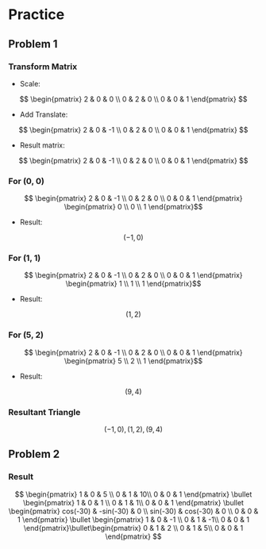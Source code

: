 # Practice

## Problem 1

### Transform Matrix

- Scale:

$$ \begin{pmatrix}   2 & 0 & 0  \\ 0 & 2 & 0 \\   0 & 0 & 1 \end{pmatrix} $$

- Add Translate:

$$ \begin{pmatrix}   2 & 0 & -1  \\ 0 & 2 & 0 \\   0 & 0 & 1 \end{pmatrix} $$

- Result matrix:

$$ \begin{pmatrix}   2 & 0 & -1  \\ 0 & 2 & 0 \\   0 & 0 & 1 \end{pmatrix} $$

### For (0, 0)

$$ \begin{pmatrix}   2 & 0 & -1  \\ 0 & 2 & 0 \\   0 & 0 & 1 \end{pmatrix} \begin{pmatrix}   0 \\ 0 \\ 1 \end{pmatrix}$$

- Result:

$$ (-1, 0) $$

### For (1, 1)

$$ \begin{pmatrix}   2 & 0 & -1  \\ 0 & 2 & 0 \\   0 & 0 & 1 \end{pmatrix} \begin{pmatrix}   1 \\ 1 \\ 1 \end{pmatrix}$$

- Result:

$$ (1, 2) $$

### For (5, 2)

$$ \begin{pmatrix}   2 & 0 & -1  \\ 0 & 2 & 0 \\   0 & 0 & 1 \end{pmatrix} \begin{pmatrix}   5 \\ 2 \\ 1 \end{pmatrix}$$

- Result:

$$ (9, 4) $$

### Resultant Triangle

$$ (-1, 0), (1, 2), (9, 4) $$

## Problem 2

### Result

$$ \begin{pmatrix}   1 & 0 & 5  \\ 0 & 1 & 10\\   0 & 0 & 1 \end{pmatrix} \bullet \begin{pmatrix}   1 & 0 & 1  \\ 0 & 1 & 1\\   0 & 0 & 1 \end{pmatrix} \bullet \begin{pmatrix}   cos(-30) & -sin(-30) & 0 \\ sin(-30) & cos(-30) & 0 \\   0 & 0 & 1 \end{pmatrix} \bullet \begin{pmatrix}   1 & 0 & -1  \\ 0 & 1 & -1\\   0 & 0 & 1 \end{pmatrix}\bullet\begin{pmatrix}   0 & 1 & 2  \\ 0 & 1 & 5\\   0 & 0 & 1 \end{pmatrix} $$

